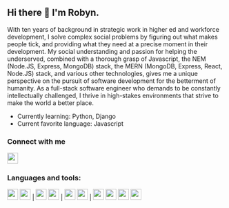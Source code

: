 ## Hi there 👋 I'm Robyn.


With ten years of background in strategic work in higher ed and workforce development, I solve complex social problems by figuring out what makes people tick, and providing what they need at a precise moment in their development. My social understanding and passion for helping the underserved, combined with a thorough grasp of Javascript, the NEM (Node.JS, Express, MongoDB) stack, the MERN (MongoDB, Express, React, Node.JS) stack, and various other technologies, gives me a unique perspective on the pursuit of software development for the betterment of humanity. As a full-stack software engineer who demands to be constantly intellectually challenged, I thrive in high-stakes environments that strive to make the world a better place. 


- Currently learning: Python, Django
- Current favorite language: Javascript 

### Connect with me
[<img src="https://user-images.githubusercontent.com/90972554/162439642-f18eb0db-1fb6-4b0b-99dc-46f6b86513f1.svg" height="25" width="25">](https://www.linkedin.com/in/robyn-goodner/)


### Languages and tools:
<img src="https://user-images.githubusercontent.com/90972554/162439373-006eb32c-ee10-4dc7-9ca6-5a9987307caf.svg" height="25" width="25">   <img src="https://user-images.githubusercontent.com/90972554/162439522-759ed0a2-b783-42b4-8e89-13c661b2a746.svg" height="25" width="25">    |   <img src="https://user-images.githubusercontent.com/90972554/162439680-1ff07eba-1b73-48fc-80d9-78a09bce0d70.svg" height="25" width="25">  <img src="https://user-images.githubusercontent.com/90972554/162441256-a15b2c0c-0c70-4b3a-8024-8d1c8d349ea1.svg" height="25" width="25">   |   <img src="https://user-images.githubusercontent.com/90972554/162439550-2c242130-d417-46db-a6cd-d57b3add3acf.svg" height="25" width="25">  <img src="https://user-images.githubusercontent.com/90972554/162439492-37722b1d-79f8-4558-b7b8-1c3f8957c5eb.svg" height="25" width="25">   |   <img src="https://user-images.githubusercontent.com/90972554/162439412-832a41af-adbc-46e7-b1e3-f58ca1110d5b.svg" height="25" width="25"> <img src="https://user-images.githubusercontent.com/90972554/162439439-825676a7-60a2-4f60-8e37-1ec3a36d05b8.svg" height="25" width="25"> <img src="https://user-images.githubusercontent.com/90972554/162439731-b1906424-1f23-4c84-8459-d9c6cccaefb1.svg" height="25" width="25"> <img src="https://user-images.githubusercontent.com/90972554/162439761-1015c2b0-e250-4b72-b47b-917e19e473c5.svg" height="25" width="25"> 



<!--
**robyngoodner/robyngoodner** is a ✨ _special_ ✨ repository because its `README.md` (this file) appears on your GitHub profile.

Here are some ideas to get you started:

- 🔭 I’m currently working on ...
- 🌱 I’m currently learning ...
- 👯 I’m looking to collaborate on ...
- 🤔 I’m looking for help with ...
- 💬 Ask me about ...
- 📫 How to reach me: ...
- 😄 Pronouns: ...
- ⚡ Fun fact: ...
-->
